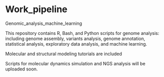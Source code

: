 # Work_pipeline
Genomic_analysis_machine_learning

This repository contains R, Bash, and Python scripts for genome analysis:  including genome assembly, variants analysis, genome annotation, statistical analysis, exploratory data analysis, and machine learning.

Molecular and structural modeling tutorials are included

Scripts for molecular dynamics simulation and NGS analysis will be uploaded soon.
